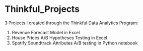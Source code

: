 # Thinkful_Projects
3 Projects I created through the Thinkful Data Analytics Program:
  1. Revenue Forecast Model in Excel
  2. House Prices A/B Hypotheses Testing in Excel 
  3. Spotify Soundtrack Attributes A/B testing in Python notebook
